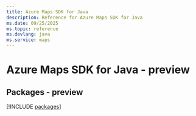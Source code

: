 ```yaml
---
title: Azure Maps SDK for Java
description: Reference for Azure Maps SDK for Java
ms.date: 09/25/2025
ms.topic: reference
ms.devlang: java
ms.service: maps
---
```

# Azure Maps SDK for Java - preview
## Packages - preview
[!INCLUDE [packages](maps-index.md)]